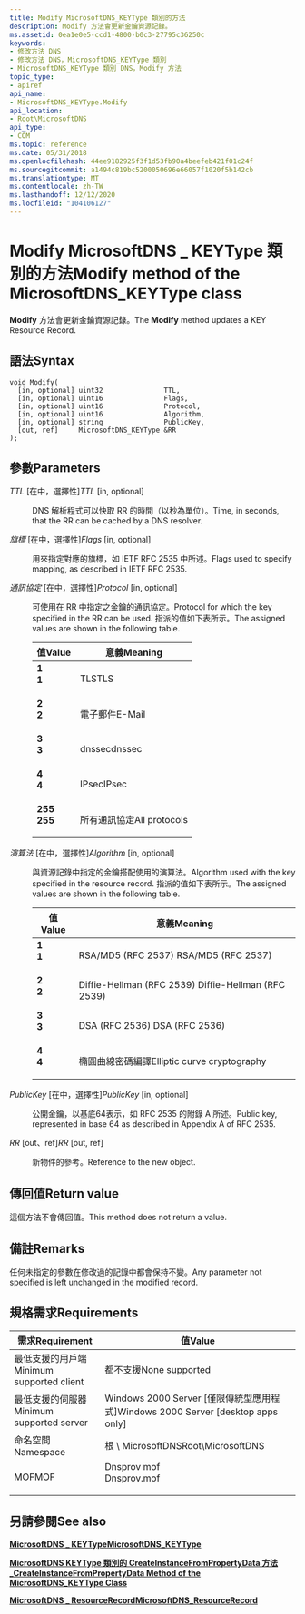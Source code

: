 ```yaml
---
title: Modify MicrosoftDNS_KEYType 類別的方法
description: Modify 方法會更新金鑰資源記錄。
ms.assetid: 0ea1e0e5-ccd1-4800-b0c3-27795c36250c
keywords:
- 修改方法 DNS
- 修改方法 DNS，MicrosoftDNS_KEYType 類別
- MicrosoftDNS_KEYType 類別 DNS，Modify 方法
topic_type:
- apiref
api_name:
- MicrosoftDNS_KEYType.Modify
api_location:
- Root\MicrosoftDNS
api_type:
- COM
ms.topic: reference
ms.date: 05/31/2018
ms.openlocfilehash: 44ee9182925f3f1d53fb90a4beefeb421f01c24f
ms.sourcegitcommit: a1494c819bc5200050696e66057f1020f5b142cb
ms.translationtype: MT
ms.contentlocale: zh-TW
ms.lasthandoff: 12/12/2020
ms.locfileid: "104106127"
---
```

# <a name="modify-method-of-the-microsoftdns_keytype-class"></a><span data-ttu-id="b98d7-106">Modify MicrosoftDNS \_ KEYType 類別的方法</span><span class="sxs-lookup"><span data-stu-id="b98d7-106">Modify method of the MicrosoftDNS\_KEYType class</span></span>

<span data-ttu-id="b98d7-107">**Modify** 方法會更新金鑰資源記錄。</span><span class="sxs-lookup"><span data-stu-id="b98d7-107">The **Modify** method updates a KEY Resource Record.</span></span>

## <a name="syntax"></a><span data-ttu-id="b98d7-108">語法</span><span class="sxs-lookup"><span data-stu-id="b98d7-108">Syntax</span></span>


```mof
void Modify(
  [in, optional] uint32               TTL,
  [in, optional] uint16               Flags,
  [in, optional] uint16               Protocol,
  [in, optional] uint16               Algorithm,
  [in, optional] string               PublicKey,
  [out, ref]     MicrosoftDNS_KEYType &RR
);
```



## <a name="parameters"></a><span data-ttu-id="b98d7-109">參數</span><span class="sxs-lookup"><span data-stu-id="b98d7-109">Parameters</span></span>

<dl> <dt>

<span data-ttu-id="b98d7-110">*TTL* \[在中，選擇性\]</span><span class="sxs-lookup"><span data-stu-id="b98d7-110">*TTL* \[in, optional\]</span></span>
</dt> <dd>

<span data-ttu-id="b98d7-111">DNS 解析程式可以快取 RR 的時間（以秒為單位）。</span><span class="sxs-lookup"><span data-stu-id="b98d7-111">Time, in seconds, that the RR can be cached by a DNS resolver.</span></span>

</dd> <dt>

<span data-ttu-id="b98d7-112">*旗標* \[在中，選擇性\]</span><span class="sxs-lookup"><span data-stu-id="b98d7-112">*Flags* \[in, optional\]</span></span>
</dt> <dd>

<span data-ttu-id="b98d7-113">用來指定對應的旗標，如 IETF RFC 2535 中所述。</span><span class="sxs-lookup"><span data-stu-id="b98d7-113">Flags used to specify mapping, as described in IETF RFC 2535.</span></span>

</dd> <dt>

<span data-ttu-id="b98d7-114">*通訊協定* \[在中，選擇性\]</span><span class="sxs-lookup"><span data-stu-id="b98d7-114">*Protocol* \[in, optional\]</span></span>
</dt> <dd>

<span data-ttu-id="b98d7-115">可使用在 RR 中指定之金鑰的通訊協定。</span><span class="sxs-lookup"><span data-stu-id="b98d7-115">Protocol for which the key specified in the RR can be used.</span></span> <span data-ttu-id="b98d7-116">指派的值如下表所示。</span><span class="sxs-lookup"><span data-stu-id="b98d7-116">The assigned values are shown in the following table.</span></span>



| <span data-ttu-id="b98d7-117">值</span><span class="sxs-lookup"><span data-stu-id="b98d7-117">Value</span></span>                                                                                                    | <span data-ttu-id="b98d7-118">意義</span><span class="sxs-lookup"><span data-stu-id="b98d7-118">Meaning</span></span>                  |
|----------------------------------------------------------------------------------------------------------|--------------------------|
| <span id="1"></span><dl> <span data-ttu-id="b98d7-119"><dt>**1**</dt></span><span class="sxs-lookup"><span data-stu-id="b98d7-119"><dt>**1**</dt></span></span> </dl>     | <span data-ttu-id="b98d7-120">TLS</span><span class="sxs-lookup"><span data-stu-id="b98d7-120">TLS</span></span><br/>           |
| <span id="2"></span><dl> <span data-ttu-id="b98d7-121"><dt>**2**</dt></span><span class="sxs-lookup"><span data-stu-id="b98d7-121"><dt>**2**</dt></span></span> </dl>     | <span data-ttu-id="b98d7-122">電子郵件</span><span class="sxs-lookup"><span data-stu-id="b98d7-122">E-Mail</span></span><br/>        |
| <span id="3"></span><dl> <span data-ttu-id="b98d7-123"><dt>**3**</dt></span><span class="sxs-lookup"><span data-stu-id="b98d7-123"><dt>**3**</dt></span></span> </dl>     | <span data-ttu-id="b98d7-124">dnssec</span><span class="sxs-lookup"><span data-stu-id="b98d7-124">dnssec</span></span><br/>        |
| <span id="4"></span><dl> <span data-ttu-id="b98d7-125"><dt>**4**</dt></span><span class="sxs-lookup"><span data-stu-id="b98d7-125"><dt>**4**</dt></span></span> </dl>     | <span data-ttu-id="b98d7-126">IPsec</span><span class="sxs-lookup"><span data-stu-id="b98d7-126">IPsec</span></span><br/>         |
| <span id="255"></span><dl> <span data-ttu-id="b98d7-127"><dt>**255**</dt></span><span class="sxs-lookup"><span data-stu-id="b98d7-127"><dt>**255**</dt></span></span> </dl> | <span data-ttu-id="b98d7-128">所有通訊協定</span><span class="sxs-lookup"><span data-stu-id="b98d7-128">All protocols</span></span><br/> |



 

</dd> <dt>

<span data-ttu-id="b98d7-129">*演算法* \[在中，選擇性\]</span><span class="sxs-lookup"><span data-stu-id="b98d7-129">*Algorithm* \[in, optional\]</span></span>
</dt> <dd>

<span data-ttu-id="b98d7-130">與資源記錄中指定的金鑰搭配使用的演算法。</span><span class="sxs-lookup"><span data-stu-id="b98d7-130">Algorithm used with the key specified in the resource record.</span></span> <span data-ttu-id="b98d7-131">指派的值如下表所示。</span><span class="sxs-lookup"><span data-stu-id="b98d7-131">The assigned values are shown in the following table.</span></span>



| <span data-ttu-id="b98d7-132">值</span><span class="sxs-lookup"><span data-stu-id="b98d7-132">Value</span></span>                                                                                                | <span data-ttu-id="b98d7-133">意義</span><span class="sxs-lookup"><span data-stu-id="b98d7-133">Meaning</span></span>                                |
|------------------------------------------------------------------------------------------------------|----------------------------------------|
| <span id="1"></span><dl> <span data-ttu-id="b98d7-134"><dt>**1**</dt></span><span class="sxs-lookup"><span data-stu-id="b98d7-134"><dt>**1**</dt></span></span> </dl> | <span data-ttu-id="b98d7-135">RSA/MD5 (RFC 2537) </span><span class="sxs-lookup"><span data-stu-id="b98d7-135">RSA/MD5 (RFC 2537)</span></span><br/>          |
| <span id="2"></span><dl> <span data-ttu-id="b98d7-136"><dt>**2**</dt></span><span class="sxs-lookup"><span data-stu-id="b98d7-136"><dt>**2**</dt></span></span> </dl> | <span data-ttu-id="b98d7-137">Diffie-Hellman (RFC 2539) </span><span class="sxs-lookup"><span data-stu-id="b98d7-137">Diffie-Hellman (RFC 2539)</span></span><br/>   |
| <span id="3"></span><dl> <span data-ttu-id="b98d7-138"><dt>**3**</dt></span><span class="sxs-lookup"><span data-stu-id="b98d7-138"><dt>**3**</dt></span></span> </dl> | <span data-ttu-id="b98d7-139">DSA (RFC 2536) </span><span class="sxs-lookup"><span data-stu-id="b98d7-139">DSA (RFC 2536)</span></span><br/>              |
| <span id="4"></span><dl> <span data-ttu-id="b98d7-140"><dt>**4**</dt></span><span class="sxs-lookup"><span data-stu-id="b98d7-140"><dt>**4**</dt></span></span> </dl> | <span data-ttu-id="b98d7-141">橢圓曲線密碼編譯</span><span class="sxs-lookup"><span data-stu-id="b98d7-141">Elliptic curve cryptography</span></span><br/> |



 

</dd> <dt>

<span data-ttu-id="b98d7-142">*PublicKey* \[在中，選擇性\]</span><span class="sxs-lookup"><span data-stu-id="b98d7-142">*PublicKey* \[in, optional\]</span></span>
</dt> <dd>

<span data-ttu-id="b98d7-143">公開金鑰，以基底64表示，如 RFC 2535 的附錄 A 所述。</span><span class="sxs-lookup"><span data-stu-id="b98d7-143">Public key, represented in base 64 as described in Appendix A of RFC 2535.</span></span>

</dd> <dt>

<span data-ttu-id="b98d7-144">*RR* \[out、ref\]</span><span class="sxs-lookup"><span data-stu-id="b98d7-144">*RR* \[out, ref\]</span></span>
</dt> <dd>

<span data-ttu-id="b98d7-145">新物件的參考。</span><span class="sxs-lookup"><span data-stu-id="b98d7-145">Reference to the new object.</span></span>

</dd> </dl>

## <a name="return-value"></a><span data-ttu-id="b98d7-146">傳回值</span><span class="sxs-lookup"><span data-stu-id="b98d7-146">Return value</span></span>

<span data-ttu-id="b98d7-147">這個方法不會傳回值。</span><span class="sxs-lookup"><span data-stu-id="b98d7-147">This method does not return a value.</span></span>

## <a name="remarks"></a><span data-ttu-id="b98d7-148">備註</span><span class="sxs-lookup"><span data-stu-id="b98d7-148">Remarks</span></span>

<span data-ttu-id="b98d7-149">任何未指定的參數在修改過的記錄中都會保持不變。</span><span class="sxs-lookup"><span data-stu-id="b98d7-149">Any parameter not specified is left unchanged in the modified record.</span></span>

## <a name="requirements"></a><span data-ttu-id="b98d7-150">規格需求</span><span class="sxs-lookup"><span data-stu-id="b98d7-150">Requirements</span></span>



| <span data-ttu-id="b98d7-151">需求</span><span class="sxs-lookup"><span data-stu-id="b98d7-151">Requirement</span></span> | <span data-ttu-id="b98d7-152">值</span><span class="sxs-lookup"><span data-stu-id="b98d7-152">Value</span></span> |
|-------------------------------------|----------------------------------------------------------------------------------------|
| <span data-ttu-id="b98d7-153">最低支援的用戶端</span><span class="sxs-lookup"><span data-stu-id="b98d7-153">Minimum supported client</span></span><br/> | <span data-ttu-id="b98d7-154">都不支援</span><span class="sxs-lookup"><span data-stu-id="b98d7-154">None supported</span></span><br/>                                                              |
| <span data-ttu-id="b98d7-155">最低支援的伺服器</span><span class="sxs-lookup"><span data-stu-id="b98d7-155">Minimum supported server</span></span><br/> | <span data-ttu-id="b98d7-156">Windows 2000 Server \[僅限傳統型應用程式\]</span><span class="sxs-lookup"><span data-stu-id="b98d7-156">Windows 2000 Server \[desktop apps only\]</span></span><br/>                                   |
| <span data-ttu-id="b98d7-157">命名空間</span><span class="sxs-lookup"><span data-stu-id="b98d7-157">Namespace</span></span><br/>                | <span data-ttu-id="b98d7-158">根 \\ MicrosoftDNS</span><span class="sxs-lookup"><span data-stu-id="b98d7-158">Root\\MicrosoftDNS</span></span><br/>                                                          |
| <span data-ttu-id="b98d7-159">MOF</span><span class="sxs-lookup"><span data-stu-id="b98d7-159">MOF</span></span><br/>                      | <dl> <span data-ttu-id="b98d7-160"><dt>Dnsprov mof</dt></span><span class="sxs-lookup"><span data-stu-id="b98d7-160"><dt>Dnsprov.mof</dt></span></span> </dl> |



## <a name="see-also"></a><span data-ttu-id="b98d7-161">另請參閱</span><span class="sxs-lookup"><span data-stu-id="b98d7-161">See also</span></span>

<dl> <dt>

[<span data-ttu-id="b98d7-162">**MicrosoftDNS \_ KEYType**</span><span class="sxs-lookup"><span data-stu-id="b98d7-162">**MicrosoftDNS\_KEYType**</span></span>](microsoftdns-keytype.md)
</dt> <dt>

[<span data-ttu-id="b98d7-163">**MicrosoftDNS KEYType 類別的 CreateInstanceFromPropertyData 方法 \_**</span><span class="sxs-lookup"><span data-stu-id="b98d7-163">**CreateInstanceFromPropertyData Method of the MicrosoftDNS\_KEYType Class**</span></span>](microsoftdns-keytype-createinstancefrompropertydata.md)
</dt> <dt>

[<span data-ttu-id="b98d7-164">**MicrosoftDNS \_ ResourceRecord**</span><span class="sxs-lookup"><span data-stu-id="b98d7-164">**MicrosoftDNS\_ResourceRecord**</span></span>](microsoftdns-resourcerecord.md)
</dt> </dl>

 

 





